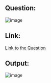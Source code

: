 ## Question:
![image](https://github.com/user-attachments/assets/3d1e84b3-cb98-4d4d-b28c-0690d5455d7f)

## Link:
[Link to the Question](https://www.hackerrank.com/challenges/weather-observation-station-1/problem?isFullScreen=true)

## Output:
![image](https://github.com/user-attachments/assets/b6ba3adf-8870-4e48-8a36-48a837cafb33)
